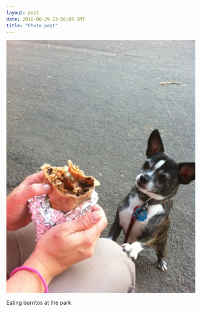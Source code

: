 ```yaml
---
layout: post
date: 2010-08-29 23:56:03 GMT
title: "Photo post"
---
```

![travisj](/images/68e01e2009367efe88f3d32b9cec0b7c64efc01ee3a1a60c5139cfc806a29dbe.jpg)

Eating burritos at the park